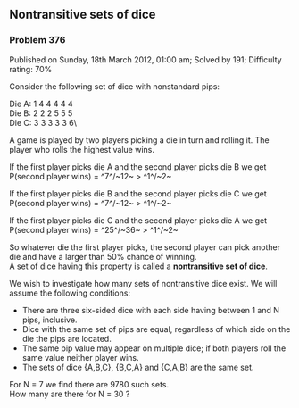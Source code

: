 Nontransitive sets of dice
--------------------------

### Problem 376

Published on Sunday, 18th March 2012, 01:00 am; Solved by 191;
Difficulty rating: 70%

Consider the following set of dice with nonstandard pips:

Die A: 1 4 4 4 4 4\
 Die B: 2 2 2 5 5 5\
 Die C: 3 3 3 3 3 6\

A game is played by two players picking a die in turn and rolling it.
The player who rolls the highest value wins.

If the first player picks die A and the second player picks die B we
get\
 P(second player wins) = ^7^/~12~ \> ^1^/~2~

If the first player picks die B and the second player picks die C we
get\
 P(second player wins) = ^7^/~12~ \> ^1^/~2~

If the first player picks die C and the second player picks die A we
get\
 P(second player wins) = ^25^/~36~ \> ^1^/~2~

So whatever die the first player picks, the second player can pick
another die and have a larger than 50% chance of winning.\
 A set of dice having this property is called a **nontransitive set of
dice**.

We wish to investigate how many sets of nontransitive dice exist. We
will assume the following conditions:

-   There are three six-sided dice with each side having between 1 and N
    pips, inclusive.
-   Dice with the same set of pips are equal, regardless of which side
    on the die the pips are located.
-   The same pip value may appear on multiple dice; if both players roll
    the same value neither player wins.
-   The sets of dice {A,B,C}, {B,C,A} and {C,A,B} are the same set.

For N = 7 we find there are 9780 such sets.\
 How many are there for N = 30 ?
